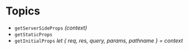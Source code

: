 # Topics

- `getServerSideProps`
  _(context)_
- `getStaticProps`
- `getInitialProps`
  _let { req, res, query, params, pathname } = context_
